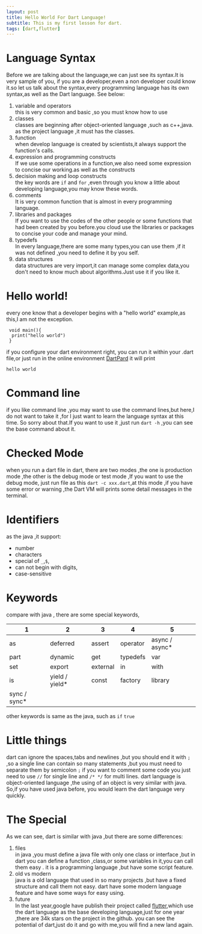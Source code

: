 ```yaml
---
layout: post
title: Hello World For Dart Language!
subtitle: This is my first lesson for dart.
tags: [dart,flutter]
---
```

# Language Syntax
Before we are talking about the language,we can just see its syntax.It is very sample of you, if you are a developer,even a non developer could know it.so let us  talk about the syntax,every programming language  has its own syntax,as well as the Dart language. See below:

1. variable and operators     
this is very common and basic ,so you must know how to use
2. classes  
classes are beginning after object-oriented language ,such as c++,java. as the project language ,it must has the classes.
3. function  
when  develop language is created by scientists,it always support the function's calls.
4. expression and programming constructs  
 If we use some operations in a function,we also need some expression to concise our working.as well as the constructs
5. decision making and loop constructs  
the key words are `if` and `for` ,even through you know  a little about developing language,you may know these words.
6. comments  
It is very common function that is almost in every programming language.
7. libraries and packages  
If you want to use the codes of the other people or some functions that had been created by you before.you cloud use the libraries or packages to concise your code and manage your mind.
8. typedefs   
In every language,there are some many types,you can use them ,if it was not defined ,you need to define it by you self.
9. data structures   
data structures are very import,it can manage some complex data,you don't need to know much about algorithms.Just use it if you like it.

# Hello world!
 every one know that a developer begins with a "hello world" example,as this,I am not the exception.
```
 void main(){
  print("hello world")
 }
```
if you configure your dart environment right, you can run it within your .dart file,or just run in the online environment  [DartPard](https://dartpad.dartlang.org/)
it will print
```
hello world
```

# Command line
if you like command line ,you may want to use the command lines,but here,I do not want to take it ,for I just want to learn the language syntax at this time. So sorry about that.If you want to use it ,just run `dart -h` ,you can see the base command about it.

# Checked Mode
when you run a dart file in dart, there are two modes ,the one is production mode ,the other is the debug mode or test mode ,If you want to use the debug mode, just run file as this `dart -c xxx.dart`,at this mode ,if you have some error or warning ,the Dart VM will prints some detail messages in the terminal.

# Identifiers
as the java ,it support:
 - number
 - characters
 - special of `_`,`$`,
 - can not begin with digits,
 - case-sensitive

# Keywords
compare with java , there are some special keywords,

| 1 | 2 | 3 | 4 | 5 |
|------|------|------|------|------|
| as | deferred | assert | operator |  async  / async* |
| part | dynamic|  get| typedefs | var |
| set | export| external | in | with |
| is | yield / yield* | const| factory| library|
| sync / sync*|   

other keywords is same as the java, such as `if` `true`

# Little things
dart can ignore the spaces,tabs and newlines ,but you should end it with `;`  ,so a single line can contain so many statements ,but you must need to separate them by semicolon `;`
if you want to comment some code you just need to use `//` for single line and `/* */` for multi lines.
dart language is object-oriented language ,the using of an object is very similar with java. So,if you have used java before, you would learn the dart language very quickly.

# The Special
As we can see, dart is similar with java ,but there are some differences:

1. files  
in java ,you must define a java file with only one class or interface ,but in dart you can define a function ,class,or some variables in it,you can call them easy . it is a programming language ,but have some script feature.
2. old vs modern   
java is a old language that used in so many projects ,but have a fixed structure and call them not easy.
dart have some modern language feature and have some ways for easy using.
3. future   
In the last year,google have publish their project called [flutter](https://flutter.io/),which use the dart language as the base developing language,just for one year ,there are 34k stars on the project in the github. you can see the potential of dart,just do it and go with me,you will find a new land again.
